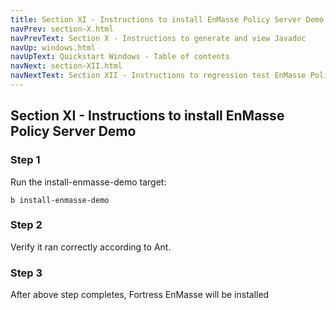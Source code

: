 ```yaml
---
title: Section XI - Instructions to install EnMasse Policy Server Demo
navPrev: section-X.html
navPrevText: Section X - Instructions to generate and view Javadoc
navUp: windows.html
navUpText: Quickstart Windows - Table of contents
navNext: section-XII.html
navNextText: Section XII - Instructions to regression test EnMasse Policy server
---
```


## Section XI - Instructions to install EnMasse Policy Server Demo

### Step 1

Run the install-enmasse-demo target:

    b install-enmasse-demo 

### Step 2

Verify it ran correctly according to Ant.

### Step 3

After above step completes, Fortress EnMasse will be installed 
